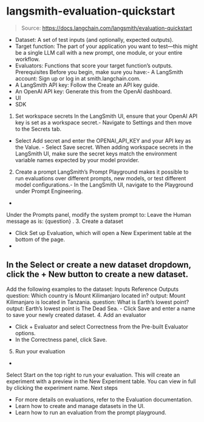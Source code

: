 # langsmith-evaluation-quickstart

> Source: https://docs.langchain.com/langsmith/evaluation-quickstart

- Dataset: A set of test inputs (and optionally, expected outputs).
- Target function: The part of your application you want to test—this might be a single LLM call with a new prompt, one module, or your entire workflow.
- Evaluators: Functions that score your target function’s outputs.
Prerequisites
Before you begin, make sure you have:- A LangSmith account: Sign up or log in at smith.langchain.com.
- A LangSmith API key: Follow the Create an API key guide.
- An OpenAI API key: Generate this from the OpenAI dashboard.
- UI
- SDK
1. Set workspace secrets
In the LangSmith UI, ensure that your OpenAI API key is set as a workspace secret.- Navigate to Settings and then move to the Secrets tab.
- Select Add secret and enter the
OPENAI_API_KEY
and your API key as the Value. - Select Save secret.
When adding workspace secrets in the LangSmith UI, make sure the secret keys match the environment variable names expected by your model provider.
2. Create a prompt
LangSmith’s Prompt Playground makes it possible to run evaluations over different prompts, new models, or test different model configurations.- In the LangSmith UI, navigate to the Playground under Prompt Engineering.
-
Under the Prompts panel, modify the system prompt to:
Leave the Human message as is:
{question}
.
3. Create a dataset
- Click Set up Evaluation, which will open a New Experiment table at the bottom of the page.
-
In the Select or create a new dataset dropdown, click the + New button to create a new dataset.
-
Add the following examples to the dataset:
Inputs Reference Outputs question: Which country is Mount Kilimanjaro located in? output: Mount Kilimanjaro is located in Tanzania. question: What is Earth’s lowest point? output: Earth’s lowest point is The Dead Sea. - Click Save and enter a name to save your newly created dataset.
4. Add an evaluator
- Click + Evaluator and select Correctness from the Pre-built Evaluator options.
- In the Correctness panel, click Save.
5. Run your evaluation
-
Select Start on the top right to run your evaluation. This will create an experiment with a preview in the New Experiment table. You can view in full by clicking the experiment name.
Next steps
- For more details on evaluations, refer to the Evaluation documentation.
- Learn how to create and manage datasets in the UI.
- Learn how to run an evaluation from the prompt playground.